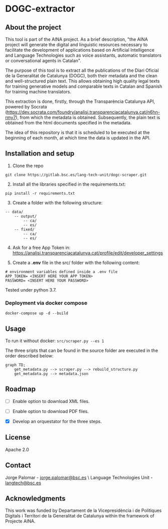 # DOGC-extractor

## About the project
This tool is part of the AINA project. As a brief description, "the AINA project will generate the digital and linguistic resources necessary to facilitate the development of applications based on Artificial Intelligence and Language Technologies such as voice assistants, automatic translators or conversational agents in Catalan".

The purpose of this tool is to extract all the publications of the Diari Oficial de la Generalitat de Catalunya (DOGC), both their metadata and the clean and well-structured plain text. This allows obtaining high quality legal texts for training generative models and comparable texts in Catalan and Spanish for training machine translators.

This extraction is done, firstly, through the Transparència Catalunya API, powered by Socrata (https://dev.socrata.com/foundry/analisi.transparenciacatalunya.cat/n6hn-rmy7), from which the metadata is obtained. Subsequently, the plain text is obtained from the html documents specified in the metadata. 

The idea of this repository is that it is scheduled to be executed at the beginning of each month, at which time the data is updated in the API. 

## Installation and setup
1. Clone the repo
```
git clone https://gitlab.bsc.es/lang-tech-unit/dogc-scraper.git
```
2. Install all the libraries specified in the requirements.txt:
```
pip install -r requirements.txt
```
3. Create a folder with the following structure:
```
-- data/
    -- output/
        -- ca/
        -- es/
    -- fixed/
        -- ca/
        -- es/
```
4. Ask for a free App Token in: https://analisi.transparenciacatalunya.cat/profile/edit/developer_settings

5. Create a **.env** file in the src/ folder with the following content:
```
# environment variables defined inside a .env file
APP_TOKEN= <INSERT HERE YOUR APP TOKEN>
PASSWORD= <INSERT HERE YOUR PASSWORD>
```

Tested under python 3.7.

### Deployment via docker compose
```docker-compose up -d --build```


## Usage
To run it without docker: ```src/scraper.py --es 1```

The three sripts that can be found in the source folder are executed in the order described below:
```mermaid
graph TD;
    get_metadata.py --> scraper.py --> rebuild_structure.py
    get_metadata.py --> metadata.json
```

## Roadmap
- [ ] Enable option to download XML files.
- [ ] Enable option to download PDF files.
- [X] Develop an orquestator for the three steps.


## License
Apache 2.0

## Contact
Jorge Palomar - jorge.palomar@bsc.es \\
Language Technologies Unit - langtech@bsc.es

## Acknowledgments
This work was funded by Departament de la Vicepresidència i de Polítiques Digitals i Territori de la Generalitat de Catalunya within the framework of Projecte AINA.
